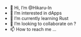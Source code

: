 - 👋 Hi, I’m @Hikaru-In
- 👀 I’m interested in dApps
- 🌱 I’m currently learning Rust  
- 💞️ I’m looking to collaborate on ? 
- 📫 How to reach me ...     

<!---
Hikaru-In/Hikaru-In is a ✨ special ✨ repository because its `README.md` (this file) appears on your GitHub profile.
You can click the Preview link to take a look at your changes.
--->
